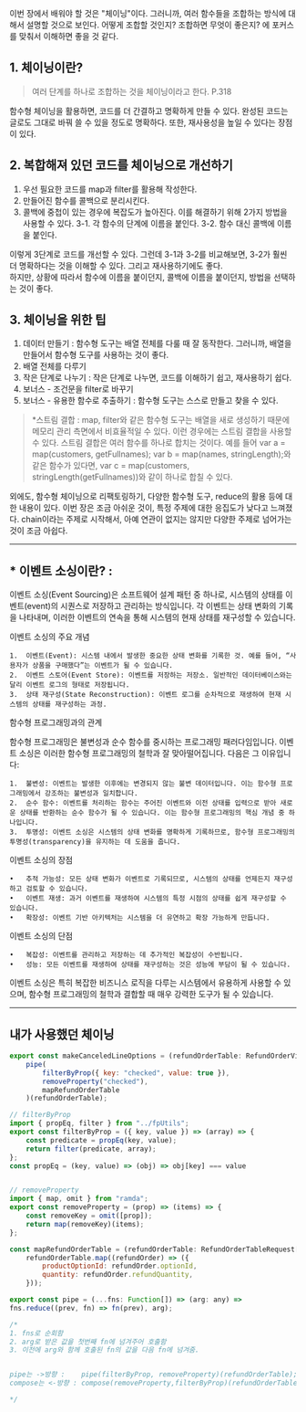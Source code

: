 이번 장에서 배워야 할 것은 "체이닝"이다. 그러니까, 여러 함수들을 조합하는 방식에 대해서 설명할 것으로 보인다. 어떻게 조합할 것인지? 조합하면 무엇이 좋은지? 에 포커스를 맞춰서 이해하면 좋을 것 같다.

## 1. 체이닝이란?

> 여러 단계를 하나로 조합하는 것을 체이닝이라고 한다. P.318

함수형 체이닝을 활용하면, 코드를 더 간결하고 명확하게 만들 수 있다. 완성된 코드는 글로도 그대로 바꿔 쓸 수 있을 정도로 명확하다.
또한, 재사용성을 높일 수 있다는 장점이 있다.

## 2. 복합해져 있던 코드를 체이닝으로 개선하기

1. 우선 필요한 코드를 map과 filter를 활용해 작성한다.
2. 만들어진 함수를 콜백으로 분리시킨다.
3. 콜백에 중첩이 있는 경우에 복잡도가 높아진다. 이를 해결하기 위해 2가지 방법을 사용할 수 있다.
   3-1. 각 함수의 단계에 이름을 붙인다.
   3-2. 함수 대신 콜백에 이름을 붙인다.

이렇게 3단계로 코드를 개선할 수 있다. 그런데 3-1과 3-2를 비교해보면, 3-2가 훨씬 더 명확하다는 것을 이해할 수 있다. 그리고 재사용하기에도 좋다.  
하지만, 상황에 따라서 함수에 이름을 붙이던지, 콜백에 이름을 붙이던지, 방법을 선택하는 것이 좋다.

## 3. 체이닝을 위한 팁

1. 데이터 만들기 : 함수형 도구는 배열 전체를 다룰 때 잘 동작한다. 그러니까, 배열을 만들어서 함수형 도구를 사용하는 것이 좋다.
2. 배열 전체를 다루기
3. 작은 단계로 나누기 : 작은 단계로 나누면, 코드를 이해하기 쉽고, 재사용하기 쉽다.
4. 보너스 - 조건문을 filter로 바꾸기
5. 보너스 - 유용한 함수로 추출하기 : 함수형 도구는 스스로 만들고 찾을 수 있다.

> \*스트림 결합 :
> map, filter와 같은 함수형 도구는 배열을 새로 생성하기 때문에 메모리 관리 측면에서 비효율적일 수 있다.
> 이런 경우에는 스트림 결합을 사용할 수 있다. 스트림 결합은 여러 함수를 하나로 합치는 것이다.
> 예를 들어 var a = map(customers, getFullnames); var b = map(names, stringLength);와 같은 함수가 있다면,
> var c = map(customers, stringLength(getFullnames))와 같이 하나로 합칠 수 있다.

외에도, 함수형 체이닝으로 리팩토링하기, 다양한 함수형 도구, reduce의 활용 등에 대한 내용이 있다.
이번 장은 조금 아쉬운 것이, 특정 주제에 대한 응집도가 낮다고 느껴졌다. chain이라는 주제로 시작해서, 아예 연관이 없지는 않지만 다양한 주제로 넘어가는 것이 조금 아쉽다.

---

## \* 이벤트 소싱이란? :

이벤트 소싱(Event Sourcing)은 소프트웨어 설계 패턴 중 하나로, 시스템의 상태를 이벤트(event)의 시퀀스로 저장하고 관리하는 방식입니다. 각 이벤트는 상태 변화의 기록을 나타내며, 이러한 이벤트의 연속을 통해 시스템의 현재 상태를 재구성할 수 있습니다.

이벤트 소싱의 주요 개념

    1.	이벤트(Event): 시스템 내에서 발생한 중요한 상태 변화를 기록한 것. 예를 들어, “사용자가 상품을 구매했다”는 이벤트가 될 수 있습니다.
    2.	이벤트 스토어(Event Store): 이벤트를 저장하는 저장소. 일반적인 데이터베이스와는 달리 이벤트 로그의 형태로 저장됩니다.
    3.	상태 재구성(State Reconstruction): 이벤트 로그를 순차적으로 재생하여 현재 시스템의 상태를 재구성하는 과정.

함수형 프로그래밍과의 관계

함수형 프로그래밍은 불변성과 순수 함수를 중시하는 프로그래밍 패러다임입니다. 이벤트 소싱은 이러한 함수형 프로그래밍의 철학과 잘 맞아떨어집니다. 다음은 그 이유입니다:

    1.	불변성: 이벤트는 발생한 이후에는 변경되지 않는 불변 데이터입니다. 이는 함수형 프로그래밍에서 강조하는 불변성과 일치합니다.
    2.	순수 함수: 이벤트를 처리하는 함수는 주어진 이벤트와 이전 상태를 입력으로 받아 새로운 상태를 반환하는 순수 함수가 될 수 있습니다. 이는 함수형 프로그래밍의 핵심 개념 중 하나입니다.
    3.	투명성: 이벤트 소싱은 시스템의 상태 변화를 명확하게 기록하므로, 함수형 프로그래밍의 투명성(transparency)을 유지하는 데 도움을 줍니다.

이벤트 소싱의 장점

    •	추적 가능성: 모든 상태 변화가 이벤트로 기록되므로, 시스템의 상태를 언제든지 재구성하고 검토할 수 있습니다.
    •	이벤트 재생: 과거 이벤트를 재생하여 시스템의 특정 시점의 상태를 쉽게 재구성할 수 있습니다.
    •	확장성: 이벤트 기반 아키텍처는 시스템을 더 유연하고 확장 가능하게 만듭니다.

이벤트 소싱의 단점

    •	복잡성: 이벤트를 관리하고 저장하는 데 추가적인 복잡성이 수반됩니다.
    •	성능: 모든 이벤트를 재생하여 상태를 재구성하는 것은 성능에 부담이 될 수 있습니다.

이벤트 소싱은 특히 복잡한 비즈니스 로직을 다루는 시스템에서 유용하게 사용할 수 있으며, 함수형 프로그래밍의 철학과 결합할 때 매우 강력한 도구가 될 수 있습니다.


---

## 내가 사용했던 체이닝



```js
export const makeCanceledLineOptions = (refundOrderTable: RefundOrderView[]) =>
	pipe(
		filterByProp({ key: "checked", value: true }),
		removeProperty("checked"),
		mapRefundOrderTable
	)(refundOrderTable);

// filterByProp
import { propEq, filter } from "../fpUtils";
export const filterByProp = ({ key, value }) => (array) => {
	const predicate = propEq(key, value);
	return filter(predicate, array);
};
const propEq = (key, value) => (obj) => obj[key] === value


// removeProperty
import { map, omit } from "ramda";
export const removeProperty = (prop) => (items) => {
	const removeKey = omit([prop]); 
	return map(removeKey)(items); 
};

const mapRefundOrderTable = (refundOrderTable: RefundOrderTableRequest[]) =>
	refundOrderTable.map((refundOrder) => ({
		productOptionId: refundOrder.optionId,
		quantity: refundOrder.refundQuantity,
	}));
```


```js
export const pipe = (...fns: Function[]) => (arg: any) => 
fns.reduce((prev, fn) => fn(prev), arg); 

/*
1. fns로 순회함
2. arg로 받은 값을 첫번째 fn에 넘겨주어 호출함
3. 이전에 arg와 함께 호출된 fn의 값을 다음 fn에 넘겨줌.


pipe는 ->방향 :	pipe(filterByProp, removeProperty)(refundOrderTable);
compose는 <-방향 : compose(removeProperty,filterByProp)(refundOrderTable)

*/
```
